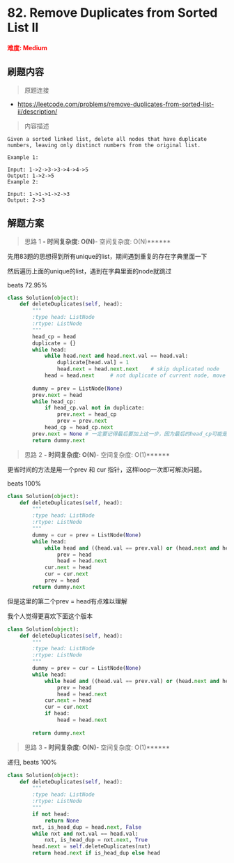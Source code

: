 # 82. Remove Duplicates from Sorted List II

**<font color=red>难度: Medium</font>**

## 刷题内容

> 原题连接

* https://leetcode.com/problems/remove-duplicates-from-sorted-list-ii/description/

> 内容描述

```
Given a sorted linked list, delete all nodes that have duplicate numbers, leaving only distinct numbers from the original list.

Example 1:

Input: 1->2->3->3->4->4->5
Output: 1->2->5
Example 2:

Input: 1->1->1->2->3
Output: 2->3
```

## 解题方案

> 思路 1
******- 时间复杂度: O(N)******- 空间复杂度: O(N)******


先用83题的思想得到所有unique的list，期间遇到重复的存在字典里面一下

然后遍历上面的unique的list，遇到在字典里面的node就跳过


beats 72.95%

```python
class Solution(object):
    def deleteDuplicates(self, head):
        """
        :type head: ListNode
        :rtype: ListNode
        """
        head_cp = head
        duplicate = {}
        while head:
            while head.next and head.next.val == head.val:
                duplicate[head.val] = 1
                head.next = head.next.next    # skip duplicated node
            head = head.next     # not duplicate of current node, move to next node
            
        dummy = prev = ListNode(None)
        prev.next = head
        while head_cp:
            if head_cp.val not in duplicate:
                prev.next = head_cp
                prev = prev.next
            head_cp = head_cp.next
        prev.next = None # 一定要记得最后要加上这一步，因为最后的head_cp可能是一个重复数字
        return dummy.next 
```

> 思路 2
******- 时间复杂度: O(N)******- 空间复杂度: O(1)******

更省时间的方法是用一个prev 和 cur 指针，这样loop一次即可解决问题。

beats 100%

```python
class Solution(object):
    def deleteDuplicates(self, head):
        """
        :type head: ListNode
        :rtype: ListNode
        """
        dummy = cur = prev = ListNode(None)
        while head:
            while head and ((head.val == prev.val) or (head.next and head.val == head.next.val)):
                prev = head
                head = head.next
            cur.next = head
            cur = cur.next
            prev = head
        return dummy.next
```

但是这里的第二个prev = head有点难以理解

我个人觉得更喜欢下面这个版本

```python
class Solution(object):
    def deleteDuplicates(self, head):
        """
        :type head: ListNode
        :rtype: ListNode
        """
        dummy = prev = cur = ListNode(None)
        while head:
            while head and ((head.val == prev.val) or (head.next and head.next.val == head.val)):
                prev = head
                head = head.next
            cur.next = head
            cur = cur.next
            if head:
                head = head.next  
            
        return dummy.next
```




> 思路 3
******- 时间复杂度: O(N)******- 空间复杂度: O(1)******

递归, beats 100%

```python
class Solution(object):
    def deleteDuplicates(self, head):
        """
        :type head: ListNode
        :rtype: ListNode
        """
        if not head:
            return None
        nxt, is_head_dup = head.next, False
        while nxt and nxt.val == head.val:
            nxt, is_head_dup = nxt.next, True
        head.next = self.deleteDuplicates(nxt)
        return head.next if is_head_dup else head
```
